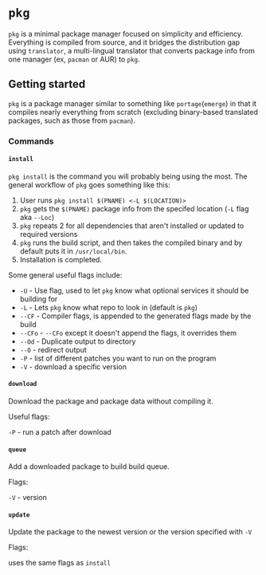 # `pkg`

`pkg` is a minimal package manager focused on simplicity and efficiency. Everything is compiled from source, and it bridges the distribution gap using `translator`, a multi-lingual translator that converts package info from one manager (ex, `pacman` or AUR) to `pkg`.

## Getting started

`pkg` is a package manager similar to something like `portage`(`emerge`) in that it compiles nearly everything from scratch (excluding binary-based translated packages, such as those from `pacman`).

### Commands

#### `install`

`pkg install` is the command you will probably being using the most. The general workflow of `pkg` goes something like this:

1. User runs `pkg install $(PNAME) <-L $(LOCATION)>`
2. `pkg` gets the `$(PNAME)` package info from the specifed location (`-L` flag aka `--Loc`)
3. `pkg` repeats 2 for all dependencies that aren't installed or updated to required versions
4. `pkg` runs the build script, and then takes the compiled binary and by default puts it in `/usr/local/bin`.
5. Installation is completed.

Some general useful flags include:

* `-U` - Use flag, used to let `pkg` know what optional services it should be building for
* `-L` - Lets `pkg` know what repo to look in (default is `pkg`)
* `--CF` - Compiler flags, is appended to the generated flags made by the build
* `--CFo` - `--CFo` except it doesn't append the flags, it overrides them
* `--Od` - Duplicate output to directory
* `--O` - redirect output
* `-P` - list of different patches you want to run on the program
* `-V` - download a specific version


#### `download`

Download the package and package data without compiling it.

Useful flags:

`-P` - run a patch after download

#### `queue`

Add a downloaded package to build build queue.

Flags:

`-V` - version

#### `update`

Update the package to the newest version or the version specified with `-V`

Flags:

uses the same flags as `install`
